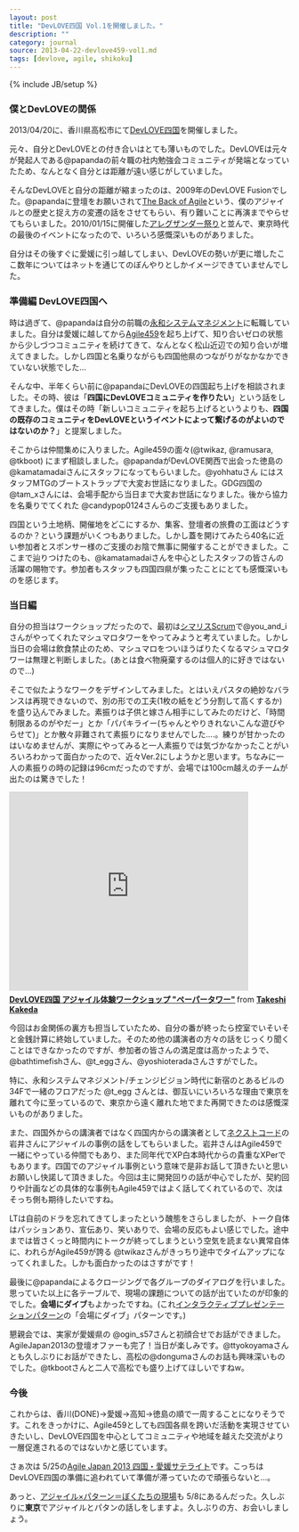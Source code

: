```yaml
---
layout: post
title: "DevLOVE四国 Vol.1を開催しました。"
description: ""
category: journal
source: 2013-04-22-devlove459-vol1.md
tags: [devlove, agile, shikoku]
---
```

{% include JB/setup %}

### 僕とDevLOVEの関係

2013/04/20に、香川県高松市にて[DevLOVE四国](http://devlove-459.doorkeeper.jp/events/2649)を開催しました。

元々、自分とDevLOVEとの付き合いはとても薄いものでした。DevLOVEは元々が発起人である@papandaの前々職の社内勉強会コミュニティが発端となっていたため、なんとなく自分とは距離が遠い感じがしていました。

そんなDevLOVEと自分の距離が縮まったのは、2009年のDevLOVE Fusionでした。@papandaに登壇をお願いされて[The Back of Agile](http://www.slideshare.net/kkd/the-back-of-agile)という、僕のアジャイルとの歴史と捉え方の変遷の話をさせてもらい、有り難いことに再演までやらせてもらいました。2010/01/15に開催した[アレグザンダー祭り](http://objectclub.jp/event/2010alexander/)と並んで、東京時代の最後のイベントになったので、いろいろ感慨深いものがありました。

自分はその後すぐに愛媛に引っ越してしまい、DevLOVEの勢いが更に増したここ数年についてはネットを通じてのぼんやりとしかイメージできていませんでした。

### 準備編 DevLOVE四国へ

時は過ぎて、@papandaは自分の前職の[永和システムマネジメント](http://www.esm.co.jp/)に転職していました。自分は愛媛に越してから[Agile459](https://sites.google.com/site/agile459/)を起ち上げて、知り合いゼロの状態から少しづつコミュニティを続けてきて、なんとなく松山近辺での知り合いが増えてきました。しかし四国と名乗りながらも四国他県のつながりがなかなかできていない状態でした...

そんな中、半年くらい前に@papandaにDevLOVEの四国起ち上げを相談されました。その時、彼は「**四国にDevLOVEコミュニティを作りたい**」という話をしてきました。僕はその時「新しいコミュニティを起ち上げるというよりも、**四国の既存のコミュニティをDevLOVEというイベントによって繋げるのがよいのではないのか？**」と提案しました。

そこからは仲間集めに入りました。Agile459の面々(@twikaz, @ramusara, @tkboot) にまず相談しました。@papandaがDevLOVE関西で出会った徳島の @kamatamadaiさんにスタッフになってもらいました。@yohhatuさん にはスタッフMTGのブートストラップで大変お世話になりました。GDG四国の@tam_xさんには、会場手配から当日まで大変お世話になりました。後から協力を名乗りでてくれた @candypop0124さんらのご支援もありました。

四国という土地柄、開催地をどこにするか、集客、登壇者の旅費の工面はどうするのか？という課題がいくつもありました。しかし蓋を開けてみたら40名に近い参加者とスポンサー様のご支援のお陰で無事に開催することができました。ここまで辿りつけたのも、@kamatamadaiさんを中心としたスタッフの皆さんの活躍の賜物です。参加者もスタッフも四国四県が集ったことにとても感慨深いものを感じます。

### 当日編

自分の担当はワークショップだったので、最初は[シマリスScrum](http://agile459.doorkeeper.jp/events/3260)で@you_and_iさんがやってくれたマシュマロタワーをやってみようと考えていました。しかし当日の会場は飲食禁止のため、マシュマロをついほうばりたくなるマシュマロタワーは無理と判断しました。(あとは食べ物廃棄するのは個人的に好きではないので...) 

そこで似たようなワークをデザインしてみました。とはいえパスタの絶妙なバランスは再現できないので、別の形での工夫(1枚の紙をどう分割して高くするか)を盛り込んでみました。素振りは子供と嫁さん相手にしてみたのだけど、「時間制限あるのがやだー」とか「パパキライー(ちゃんとやりきれないこんな遊びやらせて)」とか散々非難されて素振りになりませんでした....。練りが甘かったのはいなめませんが、実際にやってみると一人素振りでは気づかなかったことがいろいろわかって面白かったので、近々Ver.2にしようかと思います。ちなみに一人の素振りの時の記録は96cmだったのですが、会場では100cm越えのチームが出たのは驚きでした！

<iframe src="http://www.slideshare.net/slideshow/embed_code/19500344" width="427" height="356" frameborder="0" marginwidth="0" marginheight="0" scrolling="no" style="border:1px solid #CCC;border-width:1px 1px 0;margin-bottom:5px" allowfullscreen webkitallowfullscreen mozallowfullscreen> </iframe> <div style="margin-bottom:5px"> <strong> <a href="http://www.slideshare.net/kkd/devlove-19500344" title="DevLOVE四国 アジャイル体験ワークショップ &quot;ペーパータワー&quot;" target="_blank">DevLOVE四国 アジャイル体験ワークショップ &quot;ペーパータワー&quot;</a> </strong> from <strong><a href="http://www.slideshare.net/kkd" target="_blank">Takeshi Kakeda</a></strong> </div>

今回はお金関係の裏方も担当していたため、自分の番が終ったら控室でいそいそと金銭計算に終始していました。そのため他の講演者の方々の話をじっくり聞くことはできなかったのですが、参加者の皆さんの満足度は高かったようで、@bathtimefishさん、@t_eggさん、@yoshioteradaさんさすがでした。

特に、永和システムマネジメント/チェンジビジョン時代に新宿のとあるビルの34Fで一緒のフロアだった @t_egg さんとは、御互いにいろいろな理由で東京を離れて今に至っているので、東京から遠く離れた地でまた再開できたのは感慨深いものがありました。

また、四国外からの講演者ではなく四国内からの講演者として[ネクストコード](http://www.nextcode.jp/)の岩井さんにアジャイルの事例の話をしてもらいました。岩井さんはAgile459で一緒にやっている仲間でもあり、また同年代でXP白本時代からの貴重なXPerでもあります。四国でのアジャイル事例という意味で是非お話して頂きたいと思いお願いし快諾して頂きました。今回は主に開発回りの話が中心でしたが、契約回りや計画などの具体的な事例もAgile459ではよく話してくれているので、次はそっち側も期待したいですね。

LTは自前のドラを忘れてきてしまったという醜態をさらしましたが、トーク自体はパッションあり、宣伝あり、笑いありで、会場の反応もよい感じでした。途中までは皆さくっと時間内にトークが終ってしまうという空気を読まない異常自体に、われらがAgile459が誇る @twikazさんがきっちり途中でタイムアップになってくれました。しかも面白かったのはさすがです！

最後に@papandaによるクロージングで各グループのダイアログを行いました。思っていた以上に各テーブルで、現場の課題についての話が出ていたのが印象的でした。**会場にダイブ**もよかったですね。(これ[インタラクティブプレゼンテーションパターン](http://objectclub.jp/download/files/ipp-onAir.pdf)の「会場にダイブ」パターンです。)

懇親会では、実家が愛媛県の @ogin_s57さんと初顔合せでお話ができました。AgileJapan2013の登壇オファーも完了！当日が楽しみです。@ttyokoyamaさんとも久しぶりにお話ができたし、高松の@dongumaさんのお話も興味深いものでした。@tkbootさんと二人で高松でも盛り上げてほしいですねw。 

### 今後

これからは、香川(DONE)→愛媛→高知→徳島の順で一周することになりそうです。これをきっかけに、Agile459としても四国各県を跨いだ活動を実現させていきたいし、DevLOVE四国を中心としてコミュニティや地域を越えた交流がより一層促進されるのではないかと感じています。

さぁ次は 5/25の[Agile Japan 2013 四国・愛媛サテライト](http://agile459.doorkeeper.jp/events/3634)です。こっちはDevLOVE四国の準備に追われていて準備が滞っていたので頑張らないと...。

あっと、[アジャイル×パターン＝ぼくたちの現場](http://gembapatterncommunity.doorkeeper.jp/events/3623)も 5/8にあるんだった。久しぶりに**東京**でアジャイルとパタンの話しをしますよ。久しぶりの方、お会いしましょう。


